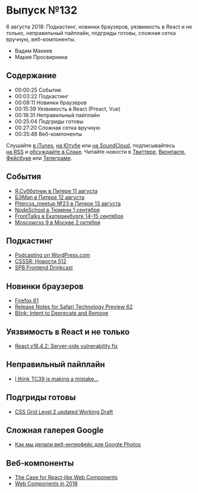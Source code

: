# Выпуск №132

6 августа 2018: Подкастинг, новинки браузеров, уязвимость в React и не только, неправильный пайплайн, подгриды готовы, сложная сетка вручную, веб-компоненты.

- Вадим Макеев
- Мария Просвирнина

## Содержание

- 00:00:25 События
- 00:03:22 Подкастинг
- 00:08:11 Новинки браузеров
- 00:15:39 Уязвимость в React (Preact, Vue)
- 00:18:31 Неправильный пайплайн
- 00:25:04 Подгриды готовы
- 00:27:20 Сложная сетка вручную
- 00:35:48 Веб-компоненты

Слушайте [в iTunes](https://itunes.apple.com/podcast/id1080500016), [на Ютубе](https://www.youtube.com/playlist?list=PLMBnwIwFEFHcwuevhsNXkFTcadeX5R1Go) или [на SoundCloud](https://soundcloud.com/web-standards), подписывайтесь [на RSS](https://web-standards.ru/podcast/feed/) и [обсуждайте в Слаке](http://slack.web-standards.ru/). Читайте новости в [Твиттере](https://twitter.com/webstandards_ru), [Вконтакте](https://vk.com/webstandards_ru), [Фейсбуке](https://www.facebook.com/webstandardsru) или [Телеграме](https://t.me/webstandards_ru).

## События

- [Я.Субботник в Питере 11 августа](https://events.yandex.ru/events/yasubbotnik/11-aug-2018/)
- [БЭМап в Питере 12 августа](https://events.yandex.ru/events/bemup/12-aug-2018/)
- [Pitercss_meetup №23 в Питере 13 августа](https://medium.com/p/a69ff41683a4)
- [NodeSchool в Тюмени 1 сентября](https://vk.com/nodeschooltmn)
- [FrontTalks в Екатеринбурге 14–15 сентября](https://events.yandex.ru/events/fronttalks/2018/)
- [Moscowcss 9 в Москве 2 октября](https://moscowcss.timepad.ru/)

## Подкастинг

- [Podcasting on WordPress.com](https://en.blog.wordpress.com/2018/07/26/podcasting-on-wordpress-com/)
- [CSSSR: Новости 512](https://itunes.apple.com/ru/podcast/id1370045815)
- [SPB Frontend Drinkcast](https://spb-frontend.ru/podcast)

## Новинки браузеров

- [Firefox 61](http://tanalin.com/blog/2018/08/firefox-61/)
- [Release Notes for Safari Technology Preview 62](https://webkit.org/blog/8384/release-notes-for-safari-technology-preview-62/)
- [Blink: Intent to Deprecate and Remove](https://groups.google.com/a/chromium.org/d/msg/blink-dev/h-JwMiPUnuU/sl79aLoLBQAJ)

## Уязвимость в React и не только

- [React v16.4.2: Server-side vulnerability fix](https://reactjs.org/blog/2018/08/01/react-v-16-4-2.html)

## Неправильный пайплайн

- [I think TC39 is making a mistake…](https://twitter.com/jaffathecake/status/1024289220544876544)

## Подгриды готовы

- [CSS Grid Level 2 updated Working Draft](https://www.w3.org/blog/CSS/2018/08/04/subgrid-spec-completed/)

## Сложная галерея Google

- [Как мы делали веб-интерфейс для Google Photos](http://css-live.ru/articles/kak-my-delali-veb-interfejs-dlya-google-photos-zaglyadyvaem-pod-kapot.html)

## Веб-компоненты

- [The Case for React-like Web Components](https://medium.com/p/63887335fe41)
- [Web Components in 2018](https://www.sitepen.com/blog/2018/07/06/web-components-in-2018/)
